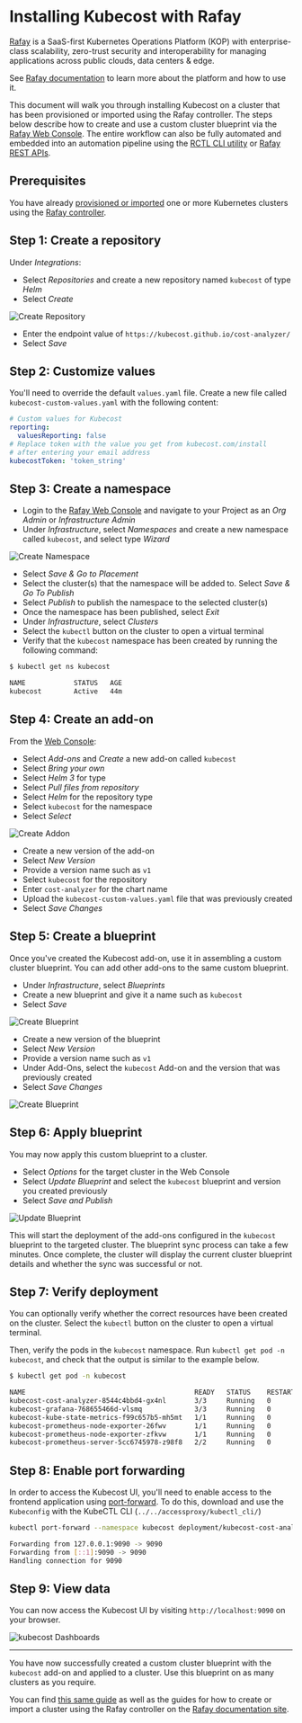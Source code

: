 Installing Kubecost with Rafay
================

[Rafay](https://rafay.co) is a SaaS-first Kubernetes Operations Platform (KOP) with enterprise-class scalability, zero-trust security and interoperability for managing applications across public clouds, data centers & edge.

See [Rafay documentation](https://docs.rafay.co/) to learn more about the platform and how to use it.

This document will walk you through installing Kubecost on a cluster that has been provisioned or imported using the Rafay controller. The steps below describe how to create and use a custom cluster blueprint via the [Rafay Web Console](https://console.rafay.dev/). The entire workflow can also be fully automated and embedded into an automation pipeline using the [RCTL CLI utility](https://docs.rafay.co/cli/overview/) or [Rafay REST APIs](https://docs.rafay.co/api/apis/).

## Prerequisites

You have already [provisioned or imported](https://docs.rafay.co/learn/overview/) one or more Kubernetes clusters using the [Rafay controller](https://console.rafay.dev/).

## Step 1: Create a repository

Under *Integrations*:

- Select *Repositories* and create a new repository named `kubecost` of type *Helm*
- Select *Create*

![Create Repository](https://raw.githubusercontent.com/kubecost/docs/main/images/kubecost-repository-1.png)

- Enter the endpoint value of `https://kubecost.github.io/cost-analyzer/`
- Select *Save*

## Step 2: Customize values

You'll need to override the default `values.yaml` file. Create a new file called `kubecost-custom-values.yaml` with the following content:

```yaml
# Custom values for Kubecost
reporting:
  valuesReporting: false
# Replace token with the value you get from kubecost.com/install
# after entering your email address
kubecostToken: 'token_string'
```

## Step 3: Create a namespace

- Login to the [Rafay Web Console](https://console.rafay.dev/) and navigate to your Project as an _Org Admin_ or _Infrastructure Admin_
- Under *Infrastructure*, select *Namespaces* and create a new namespace called `kubecost`, and select type *Wizard*

![Create Namespace](https://raw.githubusercontent.com/kubecost/docs/main/images/kubecost-namespace-1.png)

- Select *Save & Go to Placement*
- Select the cluster(s) that the namespace will be added to. Select *Save & Go To Publish*
- Select *Publish* to publish the namespace to the selected cluster(s)
- Once the namespace has been published, select *Exit*
- Under *Infrastructure*, select *Clusters*
- Select the `kubectl` button on the cluster to open a virtual terminal
- Verify that the `kubecost` namespace has been created by running the following command:

```sh
$ kubectl get ns kubecost

NAME            STATUS   AGE
kubecost        Active   44m
```

## Step 4: Create an add-on

From the [Web Console](https://console.rafay.dev/):

- Select *Add-ons* and *Create* a new add-on called `kubecost`
- Select *Bring your own*
- Select *Helm 3* for type
- Select *Pull files from repository*
- Select *Helm* for the repository type
- Select `kubecost` for the namespace
- Select *Select*

![Create Addon](https://raw.githubusercontent.com/kubecost/docs/main/images/kubecost-addon-1.png)

- Create a new version of the add-on
- Select *New Version*
- Provide a version name such as `v1`
- Select `kubecost` for the repository
- Enter `cost-analyzer` for the chart name
- Upload the `kubecost-custom-values.yaml` file that was previously created
- Select *Save Changes*

## Step 5: Create a blueprint

Once you've created the Kubecost add-on, use it in assembling a custom cluster blueprint. You can add other add-ons to the same custom blueprint.

- Under _Infrastructure_, select *Blueprints*
- Create a new blueprint and give it a name such as `kubecost`
- Select *Save*

![Create Blueprint](https://raw.githubusercontent.com/kubecost/docs/main/images/kubecost-blueprint-1.png)

- Create a new version of the blueprint
- Select *New Version*
- Provide a version name such as `v1`
- Under Add-Ons, select the `kubecost` Add-on and the version that was previously created
- Select *Save Changes*

![Create Blueprint](https://raw.githubusercontent.com/kubecost/docs/main/images/kubecost-blueprint-2.png)

## Step 6: Apply blueprint

You may now apply this custom blueprint to a cluster.

- Select *Options* for the target cluster in the Web Console
- Select *Update Blueprint* and select the `kubecost` blueprint and version you created previously
- Select *Save and Publish*

![Update Blueprint](https://raw.githubusercontent.com/kubecost/docs/main/images/kubecost-blueprint-3.png)

This will start the deployment of the add-ons configured in the `kubecost` blueprint to the targeted cluster. The blueprint sync process can take a few minutes. Once complete, the cluster will display the current cluster blueprint details and whether the sync was successful or not.

## Step 7: Verify deployment

You can optionally verify whether the correct resources have been created on the cluster. Select the `kubectl` button on the cluster to open a virtual terminal.

Then, verify the pods in the `kubecost` namespace. Run `kubectl get pod -n kubecost`, and check that the output is similar to the example below.

```sh
$ kubectl get pod -n kubecost

NAME                                          READY   STATUS    RESTARTS   AGE
kubecost-cost-analyzer-8544c4bbd4-gx4nl       3/3     Running   0          6m23s
kubecost-grafana-768655466d-vlsmq             3/3     Running   0          6m23s
kubecost-kube-state-metrics-f99c657b5-mh5mt   1/1     Running   0          6m23s
kubecost-prometheus-node-exporter-26fwv       1/1     Running   0          6m23s
kubecost-prometheus-node-exporter-zfkvw       1/1     Running   0          6m23s
kubecost-prometheus-server-5cc6745978-z98f8   2/2     Running   0          6m23s
```

## Step 8: Enable port forwarding

In order to access the Kubecost UI, you'll need to enable access to the frontend application using [port-forward](https://kubernetes.io/docs/tasks/access-application-cluster/port-forward-access-application-cluster/). To do this, download and use the `Kubeconfig` with the KubeCTL CLI (`../../accessproxy/kubectl_cli/`)

```sh
kubectl port-forward --namespace kubecost deployment/kubecost-cost-analyzer 9090

Forwarding from 127.0.0.1:9090 -> 9090
Forwarding from [::1]:9090 -> 9090
Handling connection for 9090
```

## Step 9: View data

You can now access the Kubecost UI by visiting `http://localhost:9090` on your browser.

![kubecost Dashboards](https://raw.githubusercontent.com/kubecost/docs/main/images/kubecost-view-1.png)

---

You have now successfully created a custom cluster blueprint with the `kubecost` add-on and applied to a cluster. Use this blueprint on as many clusters as you require.

You can find [this same guide](https://docs.rafay.co/recipes/cost/kubecost/) as well as the guides for how to create or import a cluster using the Rafay controller on the [Rafay documentation site](https://docs.kubecost.com/custom-prom.html#troubleshooting-issues).




<!--- {"article":"4413635957271","section":"4402815636375","permissiongroup":"1500001277122"} --->
